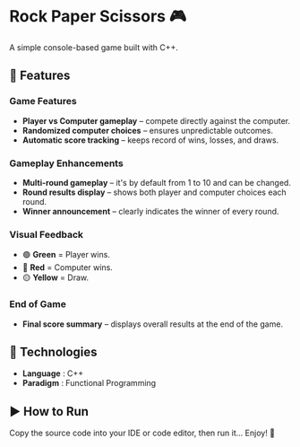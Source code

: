 # Rock Paper Scissors 🎮

A simple console-based game built with C++.

## 🚀 Features

### Game Features
- **Player vs Computer gameplay** – compete directly against the computer.  
- **Randomized computer choices** – ensures unpredictable outcomes.  
- **Automatic score tracking**    – keeps record of wins, losses, and draws.  

### Gameplay Enhancements
- **Multi-round gameplay**  – it's by default from 1 to 10 and can be changed.  
- **Round results display** – shows both player and computer choices each round.  
- **Winner announcement**   – clearly indicates the winner of every round.  

### Visual Feedback
- 🟢 **Green**  = Player wins.  
- 🔴 **Red**    = Computer wins.  
- 🟡 **Yellow** = Draw.  

### End of Game
- **Final score summary** – displays overall results at the end of the game.  

## 🧠 Technologies
- **Language** : C++  
- **Paradigm** : Functional Programming  

## ▶️ How to Run
Copy the source code into your IDE or code editor, then run it... Enjoy! 🎉
